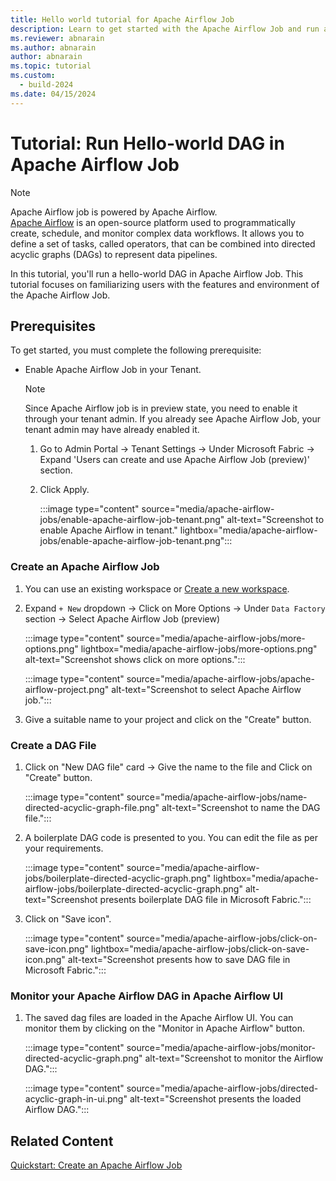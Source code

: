 ```yaml
---
title: Hello world tutorial for Apache Airflow Job
description: Learn to get started with the Apache Airflow Job and run a Hello World dag.
ms.reviewer: abnarain
ms.author: abnarain
author: abnarain
ms.topic: tutorial
ms.custom:
  - build-2024
ms.date: 04/15/2024
---
```


# Tutorial: Run Hello-world DAG in Apache Airflow Job

> [!NOTE]
> Apache Airflow job is powered by Apache Airflow. </br> [Apache Airflow](https://airflow.apache.org/) is an open-source platform used to programmatically create, schedule, and monitor complex data workflows. It allows you to define a set of tasks, called operators, that can be combined into directed acyclic graphs (DAGs) to represent data pipelines.

In this tutorial, you'll run a hello-world DAG in Apache Airflow Job. This tutorial focuses on familiarizing users with the features and environment of the Apache Airflow Job.

## Prerequisites

To get started, you must complete the following prerequisite:

- Enable Apache Airflow Job in your Tenant.

  > [!NOTE]
  > Since Apache Airflow job is in preview state, you need to enable it through your tenant admin. If you already see Apache Airflow Job, your tenant admin may have already enabled it.

  1. Go to Admin Portal -> Tenant Settings -> Under Microsoft Fabric -> Expand 'Users can create and use Apache Airflow Job (preview)' section.

  2. Click Apply.

     :::image type="content" source="media/apache-airflow-jobs/enable-apache-airflow-job-tenant.png" alt-text="Screenshot to enable Apache Airflow in tenant." lightbox="media/apache-airflow-jobs/enable-apache-airflow-job-tenant.png":::

### Create an Apache Airflow Job

1. You can use an existing workspace or [Create a new workspace](../get-started/create-workspaces.md).

2. Expand `+ New` dropdown -> Click on More Options -> Under `Data Factory` section -> Select Apache Airflow Job (preview)

   :::image type="content" source="media/apache-airflow-jobs/more-options.png" lightbox="media/apache-airflow-jobs/more-options.png" alt-text="Screenshot shows click on more options.":::

   :::image type="content" source="media/apache-airflow-jobs/apache-airflow-project.png" alt-text="Screenshot to select Apache Airflow job.":::

3. Give a suitable name to your project and click on the "Create" button.

### Create a DAG File

1. Click on "New DAG file" card -> Give the name to the file and Click on "Create" button.

   :::image type="content" source="media/apache-airflow-jobs/name-directed-acyclic-graph-file.png" alt-text="Screenshot to name the DAG file.":::

2. A boilerplate DAG code is presented to you. You can edit the file as per your requirements.

   :::image type="content" source="media/apache-airflow-jobs/boilerplate-directed-acyclic-graph.png" lightbox="media/apache-airflow-jobs/boilerplate-directed-acyclic-graph.png" alt-text="Screenshot presents boilerplate DAG file in Microsoft Fabric.":::

3. Click on "Save icon".

   :::image type="content" source="media/apache-airflow-jobs/click-on-save-icon.png" lightbox="media/apache-airflow-jobs/click-on-save-icon.png" alt-text="Screenshot presents how to save DAG file in Microsoft Fabric.":::

### Monitor your Apache Airflow DAG in Apache Airflow UI

1. The saved dag files are loaded in the Apache Airflow UI. You can monitor them by clicking on the "Monitor in Apache Airflow" button.

   :::image type="content" source="media/apache-airflow-jobs/monitor-directed-acyclic-graph.png" alt-text="Screenshot to monitor the Airflow DAG.":::

   :::image type="content" source="media/apache-airflow-jobs/directed-acyclic-graph-in-ui.png" alt-text="Screenshot presents the loaded Airflow DAG.":::

## Related Content

[Quickstart: Create an Apache Airflow Job](../data-factory/create-apache-airflow-jobs.md)
